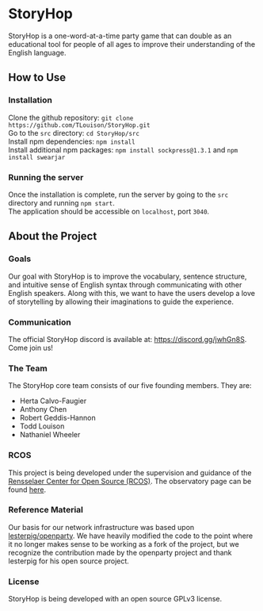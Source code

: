 # StoryHop
StoryHop is a one-word-at-a-time party game that can double as an educational tool for people of all ages to improve
their understanding of the English language.

## How to Use
### Installation
Clone the github repository:
`git clone https://github.com/TLouison/StoryHop.git`  
Go to the `src` directory: `cd StoryHop/src`  
Install npm dependencies: `npm install`  
Install additional npm packages: `npm install sockpress@1.3.1` and `npm install swearjar`  

### Running the server
Once the installation is complete, run the server by going to the `src` directory and running `npm start`.   
The application should be accessible on `localhost`, port `3040`.

## About the Project
### Goals
Our goal with StoryHop is to improve the vocabulary, sentence structure, and intuitive sense of English syntax through
communicating with other English speakers. Along with this, we want to have the users develop a love of storytelling by
allowing their imaginations to guide the experience.

### Communication
The official StoryHop discord is available at: https://discord.gg/jwhGn8S. Come join us!

### The Team
The StoryHop core team consists of our five founding members. They are:
- Herta Calvo-Faugier
- Anthony Chen
- Robert Geddis-Hannon
- Todd Louison
- Nathaniel Wheeler

### RCOS
This project is being developed under the supervision and guidance of the [Rensselaer Center for Open Source (RCOS)](https://rcos.io/).
The observatory page can be found [here](https://rcos.io/projects/tlouison/storyhop/profile).

### Reference Material
Our basis for our network infrastructure was based upon [lesterpig/openparty](https://github.com/Lesterpig/openparty). We have heavily modified
the code to the point where it no longer makes sense to be working as a fork of the project, but we recognize the contribution made by the
openparty project and thank lesterpig for his open source project.

### License
StoryHop is being developed with an open source GPLv3 license.
